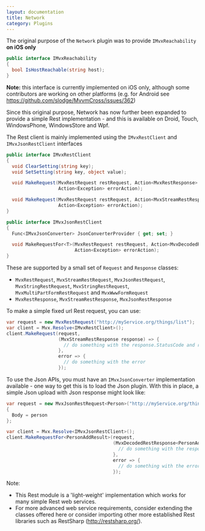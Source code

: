```yaml
---
layout: documentation
title: Network
category: Plugins
---
```

The original purpose of the `Network` plugin was to provide `IMvxReachability` **on iOS only**
```c#
public interface IMvxReachability
{
  bool IsHostReachable(string host);
}
```
**Note:** this interface is currently implemented on iOS only, although some contributors are working on other platforms (e.g. for Android see https://github.com/slodge/MvvmCross/issues/362)

Since this original purpose, Network has now further been expanded to provide a simple Rest implementation - and this is available on Droid, Touch, WindowsPhone, WindowsStore and Wpf.

The Rest client is mainly implemented using the `IMvxRestClient` and `IMvxJsonRestClient` interfaces
```c#
public interface IMvxRestClient
{
  void ClearSetting(string key);
  void SetSetting(string key, object value);

  void MakeRequest(MvxRestRequest restRequest, Action<MvxRestResponse> successAction,
                   Action<Exception> errorAction);

  void MakeRequest(MvxRestRequest restRequest, Action<MvxStreamRestResponse> successAction,
                   Action<Exception> errorAction);
}

public interface IMvxJsonRestClient
{
  Func<IMvxJsonConverter> JsonConverterProvider { get; set; }

  void MakeRequestFor<T>(MvxRestRequest restRequest, Action<MvxDecodedRestResponse<T>> successAction,
                         Action<Exception> errorAction);
}
```
These are supported by a small set of `Request` and `Response` classes:

- `MvxRestRequest`, `MvxStreamRestRequest`, `MvxJsonRestRequest`, `MvxStringRestRequest`, `MvxStringRestRequest`, `MvxMultiPartFormRestRequest` and `MvxWwwFormRequest`
- `MvxRestResponse`, `MvxStreamRestResponse`, `MvxJsonRestResponse`

To make a simple fixed url Rest request, you can use:
```c#
var request = new MvxRestRequest("http://myService.org/things/list");
var client = Mvx.Resolve<IMvxRestClient>();
client.MakeRequest(request,
                   (MvxStreamRestResponse response) => {
                     // do something with the response.StatusCode and response.Stream
                   },
                   error => {
                     // do something with the error
                   });
```
To use the Json APIs, you must have an `IMvxJsonConverter` implementation available - one way to get this is to load the Json plugin. With this in place, a simple Json upload with Json response might look like:
```c#
var request = new MvxJsonRestRequest<Person>("http://myService.org/things/add")
{
  Body = person
};

var client = Mvx.Resolve<IMvxJsonRestClient>();
client.MakeRequestFor<PersonAddResult>(request,
                                       (MvxDecodedRestResponse<PersonAddResult> response) => {
                                         // do something with the response.StatusCode and response.Result
                                       },
                                       error => {
                                         // do something with the error
                                       });
```
Note:

- This Rest module is a 'light-weight' implementation which works for many simple Rest web services.
- For more advanced web service requirements, consider extending the classes offered here or consider importing other more established Rest libraries such as RestSharp (http://restsharp.org/).
